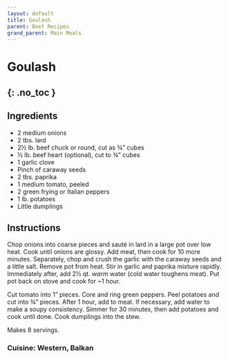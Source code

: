 ```yaml
---
layout: default
title: Goulash
parent: Beef Recipes
grand_parent: Main Meals
---
```


# Goulash
{: .no_toc }
---

## Ingredients
<ul>
	<li>2 medium onions</li>
	<li>2 tbs. lard</li>
	<li>2½ lb. beef chuck or round, cut as ¾” cubes</li>
	<li>½ lb. beef heart (optional), cut to ¾” cubes</li>
	<li>1 garlic clove</li>
	<li>Pinch of caraway seeds</li>
	<li>2 tbs. paprika</li>
	<li>1 medium tomato, peeled</li>
	<li>2 green frying or Italian peppers</li>
	<li>1 lb. potatoes</li>
	<li>Little dumplings</li>
</ul>

## Instructions
Chop onions into coarse pieces and sauté in lard in a large pot over low heat. Cook until onions are glossy. Add meat, then cook for 10 more minutes. Separately, chop and crush the garlic with the caraway seeds and a little salt. Remove pot from heat. Stir in garlic and paprika mixture rapidly. Immediately after, add 2½ qt. <i>warm</i> water (cold water toughens meat). Put pot back on stove and cook for ~1 hour.

Cut tomato into 1” pieces. Core and ring green peppers. Peel potatoes and cut into ¾” pieces. After 1 hour, add to meat. If necessary, add water to make a soupy consistency. Simmer for 30 minutes, then add potatoes and cook until done. Cook dumplings into the stew.

Makes 8 servings.

### Cuisine: Western, Balkan